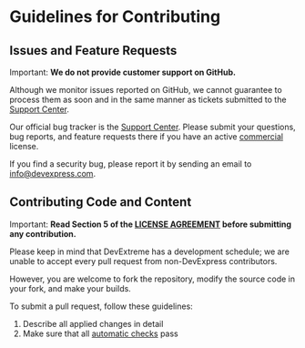 # Guidelines for Contributing

## Issues and Feature Requests

Important: **We do not provide customer support on GitHub.**

Although we monitor issues reported on GitHub, we cannot guarantee to process them as soon and in the same manner as tickets submitted to the [Support Center](https://www.devexpress.com/sc).

Our official bug tracker is the [Support Center](https://www.devexpress.com/sc). Please submit your questions, bug reports, and feature requests there if you have an active [commercial](https://js.devexpress.com/Licensing/#Commercial) license.

If you find a security bug, please report it by sending an email to info@devexpress.com.

## Contributing Code and Content

Important: **Read Section 5 of the [LICENSE AGREEMENT](LICENSE.md#5-submission-of-contributions) before submitting any contribution.** 

Please keep in mind that DevExtreme has a development schedule; we are unable to accept every pull request from non-DevExpress contributors.

However, you are welcome to fork the repository, modify the source code in your fork, and make your builds.

To submit a pull request, follow these guidelines:

1. Describe all applied changes in detail 
2. Make sure that all [automatic checks](README_DEVELOPERS.md#tests-and-ci) pass
